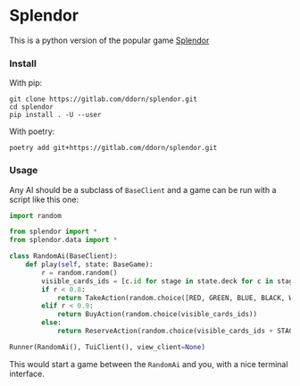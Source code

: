 # Splendor

This is a python version of the popular game [Splendor](https://www.spacecowboys.fr/splendor/)

### Install

With pip:
```shell script
git clone https://gitlab.com/ddorn/splendor.git
cd splendor
pip install . -U --user
```

With poetry:
```shell script
poetry add git+https://gitlab.com/ddorn/splendor.git
```

### Usage

Any AI should be a subclass of `BaseClient` and a game can be run with a script like this one:

```python
import random

from splendor import *
from splendor.data import *

class RandomAi(BaseClient):
    def play(self, state: BaseGame):
        r = random.random()
        visible_cards_ids = [c.id for stage in state.deck for c in stage]
        if r < 0.8:
            return TakeAction(random.choice([RED, GREEN, BLUE, BLACK, WHITE]))
        elif r < 0.9:
            return BuyAction(random.choice(visible_cards_ids))
        else:
            return ReserveAction(random.choice(visible_cards_ids + STAGES))

Runner(RandomAi(), TuiClient(), view_client=None)
```

This would start a game between the `RandomAi` and you, with a nice terminal interface.